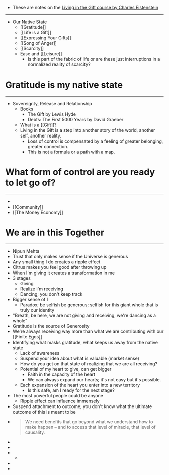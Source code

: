 - These are notes on the [Living in the Gift course by Charles Eistenstein](https://charleseisenstein.org/courses/living-in-the-gift)
- ---
- Our Native State
	- [[Gratitude]]
	- [[Life is a Gift]]
	- [[Expressing Your Gifts]]
	- [[Song of Anger]]
	- [[Scarcity]]
	- Ease and [[Leisure]]
		- Is this part of the fabric of life or are these just interruptions in a normalized reality of scarcity?
# Gratitude is my native state
- ---
- Sovereignty, Release and Relationship
	- Books
		- The Gift by Lewis Hyde
		- Debts: The First 5000 Years by David Graeber
	- What is a [[Gift]]?
	- Living in the Gift is a step into another story of the world, another self, another reality.
		- Loss of control is compensated by a feeling of greater belonging, greater connection.
		- This is not a formula or a path with a map.
# What form of control are you ready to let go of?
- ---
-
- [[Community]]
- [[The Money Economy]]
# We are in this Together
- ---
- Nipun Mehta
- Trust that only makes sense if the Universe is generous
- Any small thing I do creates a ripple effect
- Citrus makes you feel good after throwing up
- When I'm giving it creates a transformation in me
- 3 stages
	- Giving
	- Realize I'm receiving
	- Dancing; you don't keep track
- Bigger sense of I
	- Paradox; be selfish be generous; selfish for this giant whole that is truly our identity
- "Breath, be here, we are not giving and receiving, we're dancing as a whole"
- Gratitude is the source of Generosity
- We're always receiving way more than what we are contributing with our [[Finite Egos]]
- Identifying what masks gratitude, what keeps us away from the native state
	- Lack of awareness
	- Suspend your idea about what is valuable (market sense)
	- How do you get on that state of realizing that we are all receiving?
	- Potential of my heart to give, can get bigger
		- Faith in the capacity of the heart
		- We can always expand our hearts; it's not easy but it's possible.
	- Each expansion of the heart you enter into a new territory
		- Is this safe, am I ready for the next stage?
- The most powerful people could be anyone
	- Ripple effect can influence immensely
- Suspend attachment to outcome; you don't know what the ultimate outcome of this is meant to be
- > We need benefits that go beyond what we understand how to make
  happen – and to access that level of miracle, that level of causality.
-
-
-
	-
-
-